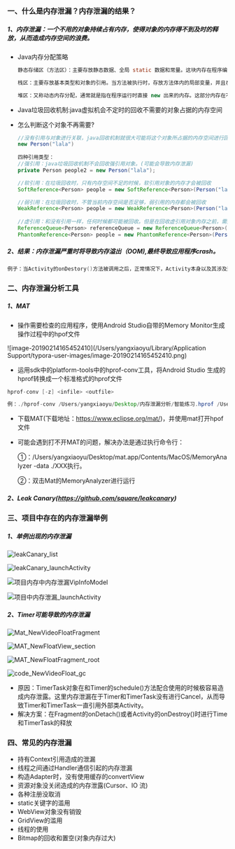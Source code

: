 ### 一、什么是内存泄漏？内存泄漏的结果？

##### 1、内存泄漏：一个不用的对象持续占有内存，使得对象的内存得不到及时的释放，从而造成内存空间的浪费。

- Java内存分配策略

  ```java
  静态存储区（方法区）：主要存放静态数据、全局 static 数据和常量。这块内存在程序编译时就已经分配好，并且在程序整个运行期间都存在。
  
  栈区：主要存放基本类型和对象的引用。当方法被执行时，存放方法体内的局部变量，并且在方法执行结束时释放局部变量所持有的内存。
  
  堆区：又称动态内存分配，通常就是指在程序运行时直接 new 出来的内存。这部分内存在不使用时将会由 Java 垃圾回收器来负责回收。
  ```

  

- Java垃圾回收机制:java虚拟机会不定时的回收不需要的对象占据的内存空间

  

- 怎么判断这个对象不再需要?

  ```java
  //没有引用与对象进行关联，java回收机制就很大可能将这个对象所占据的内存空间进行回收。
  new Person("lala")
    
  四种引用类型：
  //强引用：java垃圾回收机制不会回收强引用对象。(可能会导致内存泄漏)
  private Person people2 = new Person("lala");
  
  //软引用：在垃圾回收时，只有内存空间不足的时候，软引用对象的内存才会被回收
  SoftReference<Person> people = new SoftReference<Person>(Person("lala"));
  
  //弱引用：在垃圾回收时，不管当前内存空间是否足够，弱引用的内存都会被回收
  WeakReference<Person> people = new WeakReference<Person>(Person("lala"));
      
  //虚引用：和没有引用一样，任何时候都可能被回收。但是在回收虚引用对象内存之前，需要把虚引用加入到与之关联的引用队列中。
  ReferenceQueue<Person> referenceQueue = new ReferenceQueue<Person>();
  PhantomReference<Person> people = new PhantomReference<Person>(Person("lala"),reference);
  ```

  

##### 2、结果：内存泄漏严重时将导致内存溢出（OOM),最终导致应用程序crash。

```java
例子：当Activity的onDestory()方法被调用之后，正常情况下，Activity本身以及其涉及到的View,Bitmap等就应该被回收，但是如果某个后台线程持有对这个Activity的引用，那么Activity占据的内存就不能被回收，严重时将导致OOM，最终Crash。
```



### 二、内存泄漏分析工具

##### 1、MAT

- 操作需要检查的应用程序，使用Android Studio自带的Memory Monitor生成操作过程中的hpof文件

![image-20190214165452410](/Users/yangxiaoyu/Library/Application Support/typora-user-images/image-20190214165452410.png)

- 运用sdk中的platform-tools中的hprof-conv工具，将Android Studio 生成的hprof转换成一个标准格式的hprof文件

```java
hprof-conv [-z] <infile> <outfile>

例：./hprof-conv /Users/yangxiaoyu/Desktop/内存泄漏分析/智能练习.hprof /Users/yangxiaoyu/Desktop/内存泄漏分析/智能练习标准.hprof 

```

- 下载MAT(下载地址：https://www.eclipse.org/mat/)，并使用mat打开hpof文件

- 可能会遇到打不开MAT的问题，解决办法是通过执行命令行：

  ①：/Users/yangxiaoyu/Desktop/mat.app/Contents/MacOS/MemoryAnalyzer -data ./XXX执行。

  ②：双击Mat的MemoryAnalyzer进行运行

  

##### 2、Leak Canary(https://github.com/square/leakcanary)



### 三、项目中存在的内存泄漏举例

##### 1、单例出现的内存泄漏

![leakCanary_list](/Users/yangxiaoyu/Desktop/Android-/pictures/leakCanary_list.jpg)

![leakCanary_launchActivity](/Users/yangxiaoyu/Desktop/Android-/pictures/leakCanary_launchActivity.jpg)

![项目内存中内存泄漏VipInfoModel](/Users/yangxiaoyu/Desktop/Android-/pictures/项目内存中内存泄漏VipInfoModel.jpg)

![项目中内存泄漏_launchActivity](/Users/yangxiaoyu/Desktop/Android-/pictures/项目中内存泄漏_launchActivity.jpg)



##### 2、Timer可能导致的内存泄漏

![Mat_NewVideoFloatFragment](/Users/yangxiaoyu/Desktop/Android-/pictures/Mat_NewVideoFloatFragment.png)

![MAT_NewFloatView_section](/Users/yangxiaoyu/Desktop/Android-/pictures/MAT_NewFloatView_section.jpeg)

![MAT_NewFloatFragment_root](/Users/yangxiaoyu/Desktop/Android-/pictures/MAT_NewFloatFragment_root.png)

![code_NewVideoFloat_gc](/Users/yangxiaoyu/Desktop/Android-/pictures/code_NewVideoFloat_gc.png)

- 原因：TimerTask对象在和Timer的schedule()方法配合使用的时候极容易造成内存泄露。这里内存泄漏在于Timer和TimerTask没有进行Cancel，从而导致Timer和TimerTask一直引用外部类Activity。
- 解决方案：在Fragment的onDetach()或者Activity的onDestroy()时进行Time和TimerTask的释放



### 四、常见的内存泄漏

- 持有Context引用造成的泄漏
- 线程之间通过Handler通信引起的内存泄漏
- 构造Adapter时，没有使用缓存的convertView
- 资源对象没关闭造成的内存泄露(Cursor、IO 流)
- 各种注册没取消
- static关键字的滥用
- WebView对象没有销毁
- GridView的滥用
- 线程的使用
- Bitmap的回收和置空(对象内存过大) 

